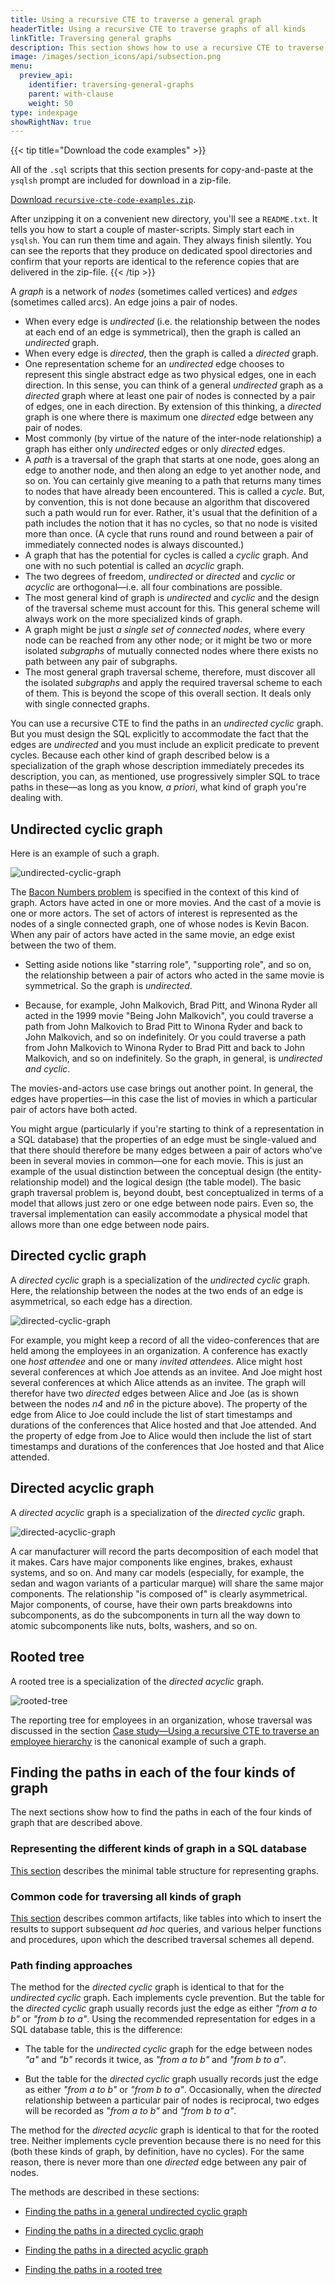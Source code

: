 ```yaml
---
title: Using a recursive CTE to traverse a general graph
headerTitle: Using a recursive CTE to traverse graphs of all kinds
linkTitle: Traversing general graphs
description: This section shows how to use a recursive CTE to traverse graphs of all kinds.
image: /images/section_icons/api/subsection.png
menu:
  preview_api:
    identifier: traversing-general-graphs
    parent: with-clause
    weight: 50
type: indexpage
showRightNav: true
---
```


{{< tip title="Download the code examples" >}}

All of the `.sql` scripts that this section presents for copy-and-paste at the `ysqlsh` prompt are included for download in a zip-file.

[Download `recursive-cte-code-examples.zip`](https://raw.githubusercontent.com/yugabyte/yugabyte-db/master/sample/recursive-cte-code-examples/recursive-cte-code-examples.zip).

After unzipping it on a convenient new directory, you'll see a `README.txt`.  It tells you how to start a couple of master-scripts. Simply start each in `ysqlsh`. You can run them time and again. They always finish silently. You can see the reports that they produce on dedicated spool directories and confirm that your reports are identical to the reference copies that are delivered in the zip-file.
{{< /tip >}}

A _graph_ is a network of _nodes_ (sometimes called vertices) and _edges_ (sometimes called arcs). An edge joins a pair of nodes.

- When every edge is _undirected_ (i.e. the relationship between the nodes at each end of an edge is symmetrical), then the graph is called an _undirected_ graph.
- When every edge is _directed_, then the graph is called a _directed_ graph.
- One representation scheme for an  _undirected_ edge chooses to represent this single abstract edge as two physical edges, one in each direction. In this sense, you can think of a general _undirected_ graph as a _directed_ graph where at least one pair of nodes is connected by a pair of edges, one in each direction. By extension of this thinking, a _directed_ graph is one where there is maximum one _directed_ edge between any pair of nodes.
- Most commonly (by virtue of the nature of the inter-node relationship) a graph has either only _undirected_ edges or only _directed_ edges.
- A _path_ is a traversal of the graph that starts at one node, goes along an edge to another node, and then along an edge to yet another node, and so on. You can certainly give meaning to a path that returns many times to nodes that have already been encountered. This is called a _cycle_. But, by convention, this is not done because an algorithm that discovered such a path would run for ever. Rather, it's usual that the definition of a path includes the notion that it has no cycles, so that no node is visited more than once. (A cycle that runs round and round between a pair of immediately connected nodes is always discounted.)
- A graph that has the potential for cycles is called a _cyclic_ graph. And one with no such potential is called an _acyclic_ graph.
- The two degrees of freedom, _undirected_ or _directed_ and _cyclic_ or _acyclic_ are orthogonal—i.e. all four combinations are possible.
- The most general kind of graph is _undirected_ and _cyclic_ and the design of the traversal scheme must account for this. This general scheme will always work on the more specialized kinds of graph.
- A graph might be just _a single set of connected nodes_, where every node can be reached from any other node; or it might be two or more isolated _subgraphs_ of mutually connected nodes where there exists no path between any pair of subgraphs.
- The most general graph traversal scheme, therefore, must discover all the isolated _subgraphs_ and apply the required traversal scheme to each of them. This is beyond the scope of this overall section. It deals only with single connected graphs.

You can use a recursive CTE to find the paths in an _undirected_ _cyclic_ graph. But you must design the SQL explicitly to accommodate the fact that the edges are _undirected_ and you must include an explicit predicate to prevent cycles. Because each other kind of graph described below is a specialization of the graph whose description immediately precedes its description, you can, as mentioned, use progressively simpler SQL to trace paths in these—as long as you know, _a priori_, what kind of graph you're dealing with.

## Undirected cyclic graph

Here is an example of such a graph.

![undirected-cyclic-graph](/images/api/ysql/the-sql-language/with-clause/traversing-general-graphs/undirected-cyclic-graph.jpg)

The [Bacon Numbers problem](../bacon-numbers/) is specified in the context of this kind of graph. Actors have acted in one or more movies. And the cast of a movie is one or more actors. The set of actors of interest is represented as the nodes of a single connected graph, one of whose nodes is Kevin Bacon. When any pair of actors have acted in the same movie, an edge exist between the two of them.

- Setting aside notions like "starring role", "supporting role", and so on, the relationship between a pair of actors who acted in the same movie is symmetrical. So the graph is _undirected_.

- Because, for example, John Malkovich, Brad Pitt, and Winona Ryder all acted in the 1999 movie "Being John Malkovich", you could traverse a path from John Malkovich to Brad Pitt to Winona Ryder and back to John Malkovich, and so on indefinitely. Or you could traverse a path from John Malkovich to Winona Ryder to Brad Pitt and back to John Malkovich, and so on indefinitely. So the graph, in general, is _undirected_ _and_ _cyclic_.

The movies-and-actors use case brings out another point. In general, the edges have properties—in this case the list of movies in which a particular pair of actors have both acted.

You might argue (particularly if you're starting to think of a representation in a SQL database) that the properties of an edge must be single-valued and that there should therefore be many edges between a pair of actors who've been in several movies in common—one for each movie. This is just an example of the usual distinction between the conceptual design (the entity-relationship model) and the logical design (the table model). The basic graph traversal problem is, beyond doubt, best conceptualized in terms of a model that allows just zero or one edge between node pairs. Even so, the traversal implementation can easily accommodate a physical model that allows more than one edge between node pairs.

## Directed cyclic graph

A _directed_ _cyclic_ graph is a specialization of the _undirected_ _cyclic_ graph. Here, the relationship between the nodes at the two ends of an edge is asymmetrical, so each edge has a direction.

![directed-cyclic-graph](/images/api/ysql/the-sql-language/with-clause/traversing-general-graphs/directed-cyclic-graph.jpg)

For example, you might keep a record of all the video-conferences that are held among the employees in an organization. A conference has exactly one _host attendee_ and one or many _invited attendees_. Alice might host several conferences at which Joe attends as an invitee. And Joe might host several conferences at which Alice attends as an invitee. The graph will therefor have two _directed_ edges between Alice and Joe (as is shown between the nodes _n4_ and _n6_ in the picture above). The property of the edge from Alice to Joe could include the list of start timestamps and durations of the conferences that Alice hosted and that Joe attended. And the property of edge from Joe to Alice would then include the list of start timestamps and durations of the conferences that Joe hosted and that Alice attended.

## Directed acyclic graph

A _directed_ _acyclic_ graph is a specialization of the _directed_ _cyclic_ graph.

![directed-acyclic-graph](/images/api/ysql/the-sql-language/with-clause/traversing-general-graphs/directed-acyclic-graph.jpg)

A car manufacturer will record the parts decomposition of each model that it makes. Cars have major components like engines, brakes, exhaust systems, and so on. And many car models (especially, for example, the sedan and wagon variants of a particular marque) will share the same major components. The relationship "is composed of" is clearly asymmetrical. Major components, of course, have their own parts breakdowns into subcomponents, as do the subcomponents in turn all the way down to atomic subcomponents like nuts, bolts, washers, and so on.

## Rooted tree

A rooted tree is a specialization of the _directed_ _acyclic_ graph.

![rooted-tree](/images/api/ysql/the-sql-language/with-clause/traversing-general-graphs/rooted-tree.jpg)

The reporting tree for employees in an organization, whose traversal was discussed in the section [Case study—Using a recursive CTE to traverse an employee hierarchy](../emps-hierarchy/) is the canonical example of such a graph.

## Finding the paths in each of the four kinds of graph

The next sections show how to find the paths in each of the four kinds of graph that are described above.

### Representing the different kinds of graph in a SQL database

[This section](./graph-representation/) describes the minimal table structure for representing graphs.

### Common code for traversing all kinds of graph

[This section](./common-code/) describes common artifacts, like tables into which to insert the results to support subsequent _ad hoc_ queries, and various helper functions and procedures, upon which the described traversal schemes all depend.

### Path finding approaches

The method for the _directed_ _cyclic_ graph is identical to that for the _undirected_ _cyclic_ graph. Each implements cycle prevention. But the table for the _directed_ _cyclic_ graph usually records just the edge as either _"from a to b"_ or _"from b to a"_. Using the recommended representation for edges in a SQL database table, this is the difference:

- The table for the _undirected_ _cyclic_ graph for the edge between nodes _"a"_ and _"b"_ records it twice, as _"from a to b"_ and _"from b to a"_.

- But the table for the _directed_ _cyclic_ graph usually records just the edge as either _"from a to b"_ or _"from b to a"_. Occasionally, when the _directed_ relationship between a particular pair of nodes is reciprocal, two edges will be recorded as _"from a to b"_ and _"from b to a"_.

The method for the _directed_ _acyclic_ graph is identical to that for the rooted tree. Neither implements cycle prevention because there is no need for this (both these kinds of graph, by definition, have no cycles). For the same reason, there is never more than one _directed_ edge between any pair of nodes.

The methods are described in these sections:

- [Finding the paths in a general undirected cyclic graph](./undirected-cyclic-graph/)

- [Finding the paths in a directed cyclic graph](./directed-cyclic-graph/)

- [Finding the paths in a directed acyclic graph](./directed-acyclic-graph/)

- [Finding the paths in a rooted tree](./rooted-tree/)
